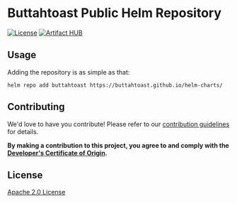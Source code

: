 
# Buttahtoast Public Helm Repository

[![License](https://img.shields.io/badge/License-Apache%202.0-blue.svg)](https://opensource.org/licenses/Apache-2.0)
[![Artifact HUB](https://img.shields.io/endpoint?url=https://artifacthub.io/badge/repository/buttahtoast)](https://artifacthub.io/packages/search?repo=buttahtoast)

## Usage

Adding the repository is as simple as that:

```
helm repo add buttahtoast https://buttahtoast.github.io/helm-charts/
```

## Contributing

We'd love to have you contribute! Please refer to our [contribution guidelines](CONTRIBUTING.md) for details.

**By making a contribution to this project, you agree to and comply with the
[Developer's Certificate of Origin](https://developercertificate.org/).**

## License

[Apache 2.0 License](./LICENSE)
